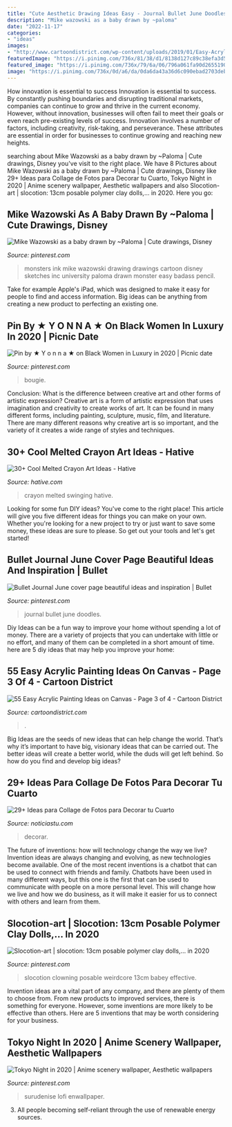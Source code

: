 ```yaml
---
title: "Cute Aesthetic Drawing Ideas Easy - Journal Bullet June Doodles"
description: "Mike wazowski as a baby drawn by ~paloma"
date: "2022-11-17"
categories:
- "ideas"
images:
- "http://www.cartoondistrict.com/wp-content/uploads/2019/01/Easy-Acrylic-Painting-Ideas-on-Canvas-28.jpg"
featuredImage: "https://i.pinimg.com/736x/81/38/d1/8138d127c89c38efa3d52b523d22c3ba.jpg"
featured_image: "https://i.pinimg.com/736x/79/6a/06/796a061fa90d26551903089137da6636.jpg"
image: "https://i.pinimg.com/736x/0d/a6/da/0da6da43a36d6c090ebad2703deb653c.jpg"
---
```



How innovation is essential to success
Innovation is essential to success. By constantly pushing boundaries and disrupting traditional markets, companies can continue to grow and thrive in the current economy. However, without innovation, businesses will often fail to meet their goals or even reach pre-existing levels of success. Innovation involves a number of factors, including creativity, risk-taking, and perseverance. These attributes are essential in order for businesses to continue growing and reaching new heights.

	

		
searching about Mike Wazowski as a baby drawn by ~Paloma | Cute drawings, Disney you've visit to the right place. We have 8 Pictures about Mike Wazowski as a baby drawn by ~Paloma | Cute drawings, Disney like 29+ Ideas para Collage de Fotos para Decorar tu Cuarto, Tokyo Night in 2020 | Anime scenery wallpaper, Aesthetic wallpapers and also Slocotion-art | slocotion: 13cm posable polymer clay dolls,... in 2020. Here you go:
		
    
## Mike Wazowski As A Baby Drawn By ~Paloma | Cute Drawings, Disney

<img loading=lazy src="https://i.pinimg.com/736x/6f/e2/81/6fe281c8dc62f6c4e1b9e313b04d71a3--monsters-ink-monsters-university.jpg" onerror="this.onerror=null;this.src='https://tse1.mm.bing.net/th?id=OIP.T-ZewqqArslh0kFuYYv-uwHaJ6&amp;pid=15.1';" alt="Mike Wazowski as a baby drawn by ~Paloma | Cute drawings, Disney">

_Source: pinterest.com_

>monsters ink mike wazowski drawing drawings cartoon disney sketches inc university paloma drawn monster easy badass pencil. 

	

Take for example Apple's iPad, which was designed to make it easy for people to find and access information. Big ideas can be anything from creating a new product to perfecting an existing one.

    
## Pin By ★ Y O N N A ★ On Black Women In Luxury In 2020 | Picnic Date

<img loading=lazy src="https://i.pinimg.com/736x/81/38/d1/8138d127c89c38efa3d52b523d22c3ba.jpg" onerror="this.onerror=null;this.src='https://tse3.mm.bing.net/th?id=OIP.roLbO_pDbyc-5Y_DN1schAHaJ3&amp;pid=15.1';" alt="Pin by ★ Y o n n a ★ on Black Women in Luxury in 2020 | Picnic date">

_Source: pinterest.com_

>bougie. 

	

Conclusion: What is the difference between creative art and other forms of artistic expression?
Creative art is a form of artistic expression that uses imagination and creativity to create works of art. It can be found in many different forms, including painting, sculpture, music, film, and literature. There are many different reasons why creative art is so important, and the variety of it creates a wide range of styles and techniques.

    
## 30+ Cool Melted Crayon Art Ideas - Hative

<img loading=lazy src="http://hative.com/wp-content/uploads/2014/04/melted-crayon-art/16-girl-swinging.jpg" onerror="this.onerror=null;this.src='https://tse1.mm.bing.net/th?id=OIP.mtToqc8gxJVeDjf_11pDoAHaJ4&amp;pid=15.1';" alt="30+ Cool Melted Crayon Art Ideas - Hative">

_Source: hative.com_

>crayon melted swinging hative. 

	

Looking for some fun DIY ideas? You've come to the right place! This article will give you five different ideas for things you can make on your own. Whether you're looking for a new project to try or just want to save some money, these ideas are sure to please. So get out your tools and let's get started!

    
## Bullet Journal June Cover Page Beautiful Ideas And Inspiration | Bullet

<img loading=lazy src="https://i.pinimg.com/736x/c4/56/e7/c456e70e5584c50bffd0b23492c2934e.jpg" onerror="this.onerror=null;this.src='https://tse2.mm.bing.net/th?id=OIP.KIiUf_4cNelJa6dQhdHqvAHaJ3&amp;pid=15.1';" alt="Bullet Journal June cover page beautiful ideas and inspiration | Bullet">

_Source: pinterest.com_

>journal bullet june doodles. 

	

Diy Ideas can be a fun way to improve your home without spending a lot of money. There are a variety of projects that you can undertake with little or no effort, and many of them can be completed in a short amount of time. here are 5 diy ideas that may help you improve your home: 

    
## 55 Easy Acrylic Painting Ideas On Canvas - Page 3 Of 4 - Cartoon District

<img loading=lazy src="http://www.cartoondistrict.com/wp-content/uploads/2019/01/Easy-Acrylic-Painting-Ideas-on-Canvas-28.jpg" onerror="this.onerror=null;this.src='https://tse4.mm.bing.net/th?id=OIP.KI1QUsOo-Ajihr3BXKT76AHaLH&amp;pid=15.1';" alt="55 Easy Acrylic Painting Ideas on Canvas - Page 3 of 4 - Cartoon District">

_Source: cartoondistrict.com_

>. 

	

Big Ideas are the seeds of new ideas that can help change the world. That’s why it’s important to have big, visionary ideas that can be carried out. The better ideas will create a better world, while the duds will get left behind. So how do you find and develop big ideas?

    
## 29+ Ideas Para Collage De Fotos Para Decorar Tu Cuarto

<img loading=lazy src="https://noticiastu.com/wp-content/uploads/2018/12/Collage-de-Fotos-para-Decorar-tu-Cuarto-11.jpg" onerror="this.onerror=null;this.src='https://tse2.mm.bing.net/th?id=OIP.CVQkeS9xFaYMhDFIVHUiOgHaJ4&amp;pid=15.1';" alt="29+ Ideas para Collage de Fotos para Decorar tu Cuarto">

_Source: noticiastu.com_

>decorar. 

	

The future of inventions: how will technology change the way we live?
Invention ideas are always changing and evolving, as new technologies become available. One of the most recent inventions is a chatbot that can be used to connect with friends and family. Chatbots have been used in many different ways, but this one is the first that can be used to communicate with people on a more personal level. This will change how we live and how we do business, as it will make it easier for us to connect with others and learn from them.

    
## Slocotion-art | Slocotion: 13cm Posable Polymer Clay Dolls,... In 2020

<img loading=lazy src="https://i.pinimg.com/736x/79/6a/06/796a061fa90d26551903089137da6636.jpg" onerror="this.onerror=null;this.src='https://tse2.mm.bing.net/th?id=OIP.0V4psMXtLhjwUBnfwiZILwHaLN&amp;pid=15.1';" alt="Slocotion-art | slocotion: 13cm posable polymer clay dolls,... in 2020">

_Source: pinterest.com_

>slocotion clowning posable weirdcore 13cm babey effective. 

	

Invention ideas are a vital part of any company, and there are plenty of them to choose from. From new products to improved services, there is something for everyone. However, some inventions are more likely to be effective than others. Here are 5 inventions that may be worth considering for your business.

    
## Tokyo Night In 2020 | Anime Scenery Wallpaper, Aesthetic Wallpapers

<img loading=lazy src="https://i.pinimg.com/736x/0d/a6/da/0da6da43a36d6c090ebad2703deb653c.jpg" onerror="this.onerror=null;this.src='https://tse1.mm.bing.net/th?id=OIP.u1RkA7_3YUhfal0sCUo5hQHaJ4&amp;pid=15.1';" alt="Tokyo Night in 2020 | Anime scenery wallpaper, Aesthetic wallpapers">

_Source: pinterest.com_

>surudenise lofi enwallpaper. 

	

3. All people becoming self-reliant through the use of renewable energy sources. 

